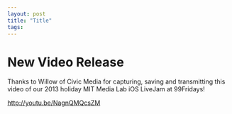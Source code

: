 ```yaml
---
layout: post
title: "Title"
tags:
---
```


# New Video Release

Thanks to Willow of Civic Media for capturing, saving and transmitting this video of our 2013 holiday MIT Media Lab iOS LiveJam at 99Fridays!


http://youtu.be/NagnQMQcsZM

